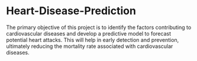 # Heart-Disease-Prediction
The primary objective of this project is to identify the factors contributing to cardiovascular diseases and develop a predictive model to forecast potential heart attacks. This will help in early detection and prevention, ultimately reducing the mortality rate associated with cardiovascular diseases.
